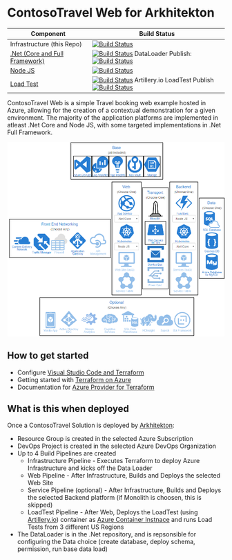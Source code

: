 ContosoTravel Web for Arkhitekton
==================

| Component            | Build Status                                                                                                                                                                                | 
| -------------------- | ------------------------------------------------------------------------------------------------------------------------------------------------------------------------------------------- | 
| Infrastructure (this Repo) | [![Build Status](https://dev.azure.com/contosotravel/Infrastructure/_apis/build/status/andywahr.contosotravel-web?branchName=master)](https://dev.azure.com/contosotravel/Infrastructure/_build/latest?definitionId=1&branchName=master) | (this one) |
| [.Net (Core and Full Framework)](https://github.com/andywahr/contosotravel-web-dotnet)     | [![Build Status](https://dev.azure.com/contosotravel/Infrastructure/_apis/build/status/andywahr.contosotravel-web-dotnet?branchName=master)](https://dev.azure.com/contosotravel/Infrastructure/_build/latest?definitionId=2&branchName=master) DataLoader Publish: [![Build Status](https://dev.azure.com/contosotravel/Infrastructure/_apis/build/status/dataloader-publish?branchName=master)](https://dev.azure.com/contosotravel/Infrastructure/_build/latest?definitionId=5&branchName=master) | 
| [Node JS](https://github.com/andywahr/contosotravel-web-nodejs)   | [![Build Status](https://dev.azure.com/contosotravel/Infrastructure/_apis/build/status/andywahr.contosotravel-web-nodejs?branchName=master)](https://dev.azure.com/contosotravel/Infrastructure/_build/latest?definitionId=3&branchName=master)   | 
| [Load Test](https://github.com/andywahr/contosotravel-web-test) | [![Build Status](https://dev.azure.com/contosotravel/Infrastructure/_apis/build/status/andywahr.contosotravel-web-test?branchName=master)](https://dev.azure.com/contosotravel/Infrastructure/_build/latest?definitionId=4&branchName=master) Artillery.io LoadTest Publish [![Build Status](https://dev.azure.com/contosotravel/Infrastructure/_apis/build/status/test-publisher?branchName=master)](https://dev.azure.com/contosotravel/Infrastructure/_build/latest?definitionId=6&branchName=master) | 

ContosoTravel Web is a simple Travel booking web example hosted in Azure, allowing for the creation of a contextual demonstration for a given environment.  The majority of the application platforms are implemented in atleast .Net Core and Node JS, with some targeted implementations in .Net Full Framework.

![Image of ContosoTravel](./bigPicture.png)

 How to get started
 ----------------
 - Configure [Visual Studio Code and Terraform](https://docs.microsoft.com/en-us/azure/terraform/terraform-vscode-extension)
 - Getting started with [Terraform on Azure](https://docs.microsoft.com/en-us/azure/terraform/)
 - Documentation for [Azure Provider for Terraform](https://www.terraform.io/docs/providers/azurerm/)

What is this when deployed
-----------------
Once a ContosoTravel Solution is deployed by [Arkhitekton](https://arkhitekton.azurewebsites.net):
* Resource Group is created in the selected Azure Subscription
* DevOps Project is created in the selected Azure DevOps Organization
* Up to 4 Build Pipelines are created
  * Infrastructure Pipeline - Executes Terraform to deploy Azure Infrastructure and kicks off the Data Loader
  * Web Pipeline - After Infrastructure, Builds and Deploys the selected Web Site
  * Service Pipeline (optional) - After Infrastructure, Builds and Deploys the selected Backend platform (if Monolith is choosen, this is skipped)
  * LoadTest Pipeline - After Web, Deploys the LoadTest (using [Artillery.io](https://artillery.io)) container as [Azure Container Instnace](https://azure.microsoft.com/en-us/services/container-instances/) and runs Load Tests from 3 different US Regions
* The DataLoader is in the .Net repository, and is repsonsible for configuring the Data choice (create database, deploy schema, permission, run base data load) 
